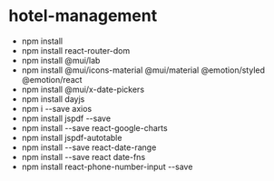 # hotel-management

<ul>
  <li>npm install</li>
  <li>npm install react-router-dom</li>
  <li>npm install @mui/lab</li>
  <li>npm install @mui/icons-material @mui/material @emotion/styled @emotion/react</li>
  <li>npm install @mui/x-date-pickers</li>
  <li>npm install dayjs</li>
  <li>npm i --save axios </li>
  <li>npm install jspdf --save</li>
  <li>npm install --save react-google-charts </li>
  <li>npm install  jspdf-autotable </li>
  <li>npm install --save react-date-range </li>
  <li>npm install --save react date-fns</li>
  <li>npm install react-phone-number-input --save </li>
</ul>

